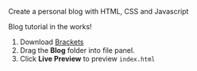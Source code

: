 Create a personal blog with HTML, CSS and Javascript

Blog tutorial in the works!

1. Download [Brackets](http://brackets.io)
2. Drag the **Blog** folder into file panel.
3. Click **Live Preview** to preview `index.html`

